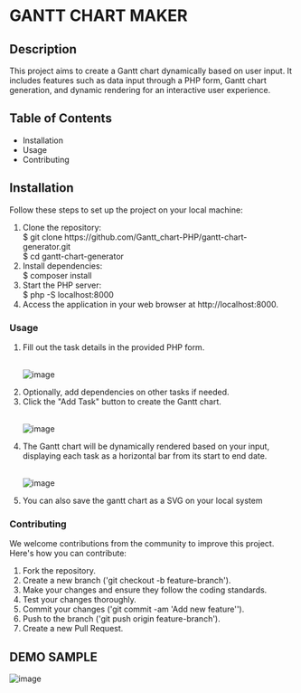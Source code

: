 <H1> GANTT CHART MAKER </H1>

<h2>Description</h2>
<p>This project aims to create a Gantt chart dynamically based on user input. It includes features such as data input through a PHP form, Gantt chart generation, and dynamic rendering for an interactive user experience.</p>

<h2>Table of Contents</h2>
<ul>
  <li>Installation</li>
  <li>Usage</li>
  <li>Contributing</li>
</ul>

<h2>Installation</h2>
Follow these steps to set up the project on your local machine:
<ol>
<li>Clone the repository:</li>
$ git clone https://github.com/Gantt_chart-PHP/gantt-chart-generator.git
  <br>
$ cd gantt-chart-generator
<li>Install dependencies:</li>
$ composer install
<li>Start the PHP server:</li>
$ php -S localhost:8000
<li>Access the application in your web browser at http://localhost:8000.</li>  
</ol>

<h3 > Usage </h3>
<ol>
  <li>Fill out the task details in the provided PHP form.</li> 
  <br>
  
  ![image](https://github.com/Shatakshi1206/Gantt_chart-PHP-/assets/153349188/2fa758b6-3a4d-45a4-ba26-6d315c7a31f6)
  
  <li>Optionally, add dependencies on other tasks if needed.</li>
  <li>Click the "Add Task" button to create the Gantt chart.</li>
  <br>
  
  ![image](https://github.com/Shatakshi1206/Gantt_chart-PHP-/assets/153349188/7cfd6599-80ec-4688-9f21-6e630a6c96c0)
  
  <li>The Gantt chart will be dynamically rendered based on your input, displaying each task as a horizontal bar from its start to end date.</li>
  <br>

  ![image](https://github.com/Shatakshi1206/Gantt_chart-PHP-/assets/153349188/378452d3-6174-445a-ab8a-51f820bf197c)

  <li>You can also save the gantt chart as a SVG on your local system </li>
</ol>

<h3> Contributing </h3>
We welcome contributions from the community to improve this project. Here's how you can contribute:
<ol>
<li>Fork the repository.</li>
<li>Create a new branch ('git checkout -b feature-branch').</li>
<li>Make your changes and ensure they follow the coding standards.</li>
<li>Test your changes thoroughly.</li>
<li>Commit your changes ('git commit -am 'Add new feature'').</li>
<li>Push to the branch ('git push origin feature-branch').</li>
<li>Create a new Pull Request.</li>
</ol>

<H2> DEMO SAMPLE </H2>

![image](https://github.com/Shatakshi1206/Gantt_chart-PHP-/assets/153349188/fa0f8a21-50a2-4c88-8b95-277670470dca)











